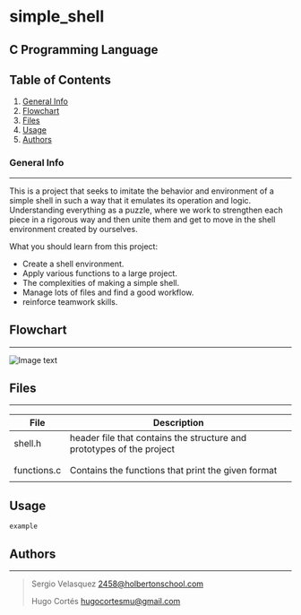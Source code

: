 # simple_shell

## C Programming Language



## Table of Contents
1. [General Info](#general-info)
2. [Flowchart](#Flowchart)
3. [Files](#files)
5. [Usage](#Usage)
4. [Authors](#Authors)

### General Info
***
This is a project that seeks to imitate the behavior and environment of a simple shell in such a way that it emulates its operation and logic. Understanding everything as a puzzle, where we work to strengthen each piece in a rigorous way and then unite them and get to move in the shell environment created by ourselves.

What you should learn from this project:

- Create a shell environment.
- Apply various functions to a large project.
- The complexities of making a simple shell.
- Manage lots of files and find a good workflow.
- reinforce teamwork skills.

## Flowchart
***
![Image text]()
## Files
***
| File | Description |
| ------------- | ------------- |
|      shell.h       | header file that contains the structure and prototypes of the project|
|               |   |
|           |   |
|       functions.c      | Contains the functions that print the given format  |
|        |  |
## Usage
```
example
```


## Authors
***

> Sergio Velasquez 2458@holbertonschool.com
>
> Hugo Cortés hugocortesmu@gmail.com
>